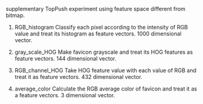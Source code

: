 supplementary
TopPush experiment using feature space different from bitmap.

1. RGB_histogram
Classify each pixel according to the intensity of RGB value and treat its histogram as feature vectors.
1000 dimensional vector.

2. gray_scale_HOG
Make favicon grayscale and treat its HOG features as feature vectors.
144 dimensional vector.

3. RGB_channel_HOG
Take HOG feature value with each value of RGB and treat it as feature vectors.
432 dimensional vector.

4. average_color
Calculate the RGB average color of favicon and treat it as a feature vectors.
3 dimensional vector.